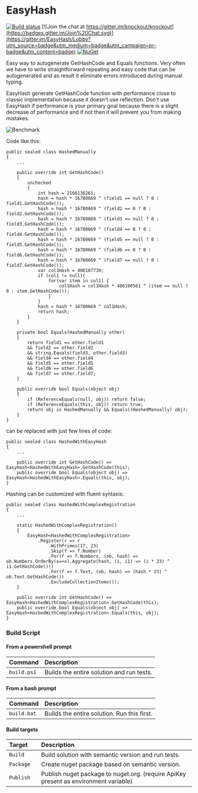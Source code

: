 # EasyHash

[![Build status](https://ci.appveyor.com/api/projects/status/vufbt12kqomwnvtv?svg=true)](https://ci.appveyor.com/project/iarovyi/easyhash)
[![Join the chat at https://gitter.im/knockout/knockout](https://badges.gitter.im/Join%20Chat.svg)](https://gitter.im/EasyHash/Lobby?utm_source=badge&utm_medium=badge&utm_campaign=pr-badge&utm_content=badge)
[![NuGet](https://img.shields.io/nuget/v/EasyHash.svg)](https://www.nuget.org/packages/EasyHash/)

Easy way to autogenerate GetHashCode and Equals functions.
Very often we have to write straightforward repeating and easy code that can be autogenerated and as result it
eliminate errors introduced during manual typing.

EasyHash generate GetHashCode function with performance close to classic implementation
because it doesn't use reflection. Don't use EasyHash if performance is your primary goal because
there is a slight decrease of performance and if not then it will prevent you from making mistakes.

![Benchmark](https://raw.githubusercontent.com/iarovyi/EasyHash/master/docs/img/benchmark.PNG "Benchmark")

Code like this:
```
public sealed class HashedManually
{
    ...

    public override int GetHashCode()
    {
        unchecked
        {
            int hash = 2166136261;
            hash = hash * 16780669 ^ (field1 == null ? 0 : field1.GetHashCode());
            hash = hash * 16780669 ^ (field2 == 0 ? 0 : field2.GetHashCode());
            hash = hash * 16780669 ^ (field3 == null ? 0 : field3.GetHashCode());
            hash = hash * 16780669 ^ (field4 == 0 ? 0 : field4.GetHashCode());
            hash = hash * 16780669 ^ (field5 == null ? 0 : field5.GetHashCode());
            hash = hash * 16780669 ^ (field6 == 0 ? 0 : field6.GetHashCode());
            hash = hash * 16780669 ^ (field7 == null ? 0 : field7.GetHashCode());
            var col1Hash = 486187739;
            if (col1 != null){
                for(var item in col1) {
                    col1Hash = col1Hash * 486190561 ^ (item == null ? 0 : item.GetHashCode());
                }
            }
            hash = hash * 16780669 ^ col1Hash;
            return hash;
        }
    }

    private bool Equals(HashedManually other)
    {
        return field1 == other.field1
        && field2 == other.field2
        && string.Equals(field3, other.field3)
        && field4 == other.field4
        && field5 == other.field5
        && field6 == other.field6
        && field7 == other.field7;
    }

    public override bool Equals(object obj)
    {
        if (ReferenceEquals(null, obj)) return false;
        if (ReferenceEquals(this, obj)) return true;
        return obj is HashedManually && Equals((HashedManually) obj);
    }
}

```


can be replaced with just few lines of code:
```
public sealed class HashedWithEasyHash
{
    ...

    public override int GetHashCode() => EasyHash<HashedWithEasyHash>.GetHashCode(this);
    public override bool Equals(object obj) => EasyHash<HashedWithEasyHash>.Equals(this, obj);
}
```

Hashing can be customized with fluent syntaxis:
```
public sealed class HashedWithComplexRegistration
{
	...

	static HashedWithComplexRegistration()
	{
		EasyHash<HashedWithComplexRegistration>
			.Register(r => r
				.WithPrimes(17, 23)
				.Skip(f => f.Number)
				.For(f => f.Numbers, (ob, hash) => ob.Numbers.OrderBy(x=>x).Aggregate(hash, (i, i1) => (i * 23) ^ i1.GetHashCode()))
				.For(f => f.Text, (ob, hash) => (hash * 23) ^ ob.Text.GetHashCode())
				.ExcludeCollectionItems());
	}

	public override int GetHashCode() => EasyHash<HashedWithComplexRegistration>.GetHashCode(this);
	public override bool Equals(object obj) => EasyHash<HashedWithComplexRegistration>.Equals(this, obj);
}
```


### Build Script

#### From a powershell prompt

Command     | Description
:-----------| :----------
`build.ps1` | Builds the entire solution and run tests.

#### From a bash prompt

Command                | Description
:----------------------| :----------
`build.bat` | Builds the entire solution. Run this first.

#### Build targets

Target            | Description
:-----------------| :----------
`Build`           | Build solution with semantic version and run tests.
`Package`         | Create nuget package based on semantic version.
`Publish   `      | Publish nuget package to nuget.org. (require ApiKey present as environment variable)